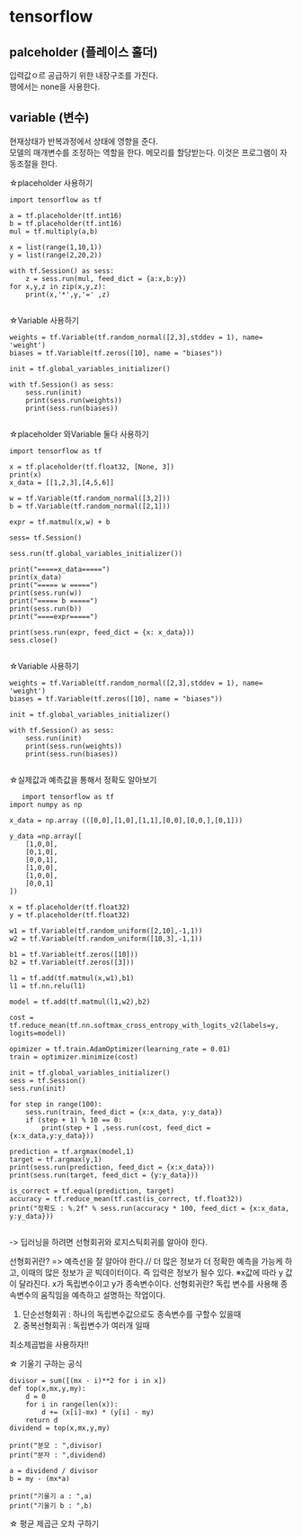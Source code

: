 # tensorflow

## palceholder (플레이스 홀더)
입력값ㅇ르 공급하기 위한 내장구조를 가진다.  
행에서는 none을 사용한다.

## variable (변수)
현재상태가 반복과정에서 상태에 영향을 준다.  
모델의 매개변수를 조정하는 역할을 한다.  메모리를 할당받는다.
이것은 프로그램이 자동조절을 한다. 


☆placeholder 사용하기
```
import tensorflow as tf

a = tf.placeholder(tf.int16)
b = tf.placeholder(tf.int16)
mul = tf.multiply(a,b)

x = list(range(1,10,1))
y = list(range(2,20,2))

with tf.Session() as sess:
    z = sess.run(mul, feed_dict = {a:x,b:y})
for x,y,z in zip(x,y,z):
    print(x,'*',y,'=' ,z)
    
```


☆Variable 사용하기
```
weights = tf.Variable(tf.random_normal([2,3],stddev = 1), name= 'weight')
biases = tf.Variable(tf.zeros([10], name = "biases"))

init = tf.global_variables_initializer()

with tf.Session() as sess:
    sess.run(init)
    print(sess.run(weights))
    print(sess.run(biases))
    
```

☆placeholder 와Variable 둘다 사용하기
```
import tensorflow as tf

x = tf.placeholder(tf.float32, [None, 3])
print(x)
x_data = [[1,2,3],[4,5,6]]

w = tf.Variable(tf.random_normal([3,2]))
b = tf.Variable(tf.random_normal([2,1]))

expr = tf.matmul(x,w) + b

sess= tf.Session()

sess.run(tf.global_variables_initializer())

print("=====x_data=====")
print(x_data)
print("===== w =====")
print(sess.run(w))
print("===== b =====")
print(sess.run(b))
print("====expr=====")

print(sess.run(expr, feed_dict = {x: x_data}))
sess.close()
    
```


☆Variable 사용하기
```
weights = tf.Variable(tf.random_normal([2,3],stddev = 1), name= 'weight')
biases = tf.Variable(tf.zeros([10], name = "biases"))

init = tf.global_variables_initializer()

with tf.Session() as sess:
    sess.run(init)
    print(sess.run(weights))
    print(sess.run(biases))
    
```

☆실제값과 예측값을 통해서 정확도 알아보기
```
   import tensorflow as tf
import numpy as np

x_data = np.array (([0,0],[1,0],[1,1],[0,0],[0,0,],[0,1]))

y_data =np.array([
    [1,0,0],
    [0,1,0],
    [0,0,1],
    [1,0,0],
    [1,0,0],
    [0,0,1]
])

x = tf.placeholder(tf.float32)
y = tf.placeholder(tf.float32)

w1 = tf.Variable(tf.random_uniform([2,10],-1,1))
w2 = tf.Variable(tf.random_uniform([10,3],-1,1))

b1 = tf.Variable(tf.zeros([10]))
b2 = tf.Variable(tf.zeros([3]))

l1 = tf.add(tf.matmul(x,w1),b1)
l1 = tf.nn.relu(l1)

model = tf.add(tf.matmul(l1,w2),b2)

cost = tf.reduce_mean(tf.nn.softmax_cross_entropy_with_logits_v2(labels=y, logits=model))

opimizer = tf.train.AdamOptimizer(learning_rate = 0.01)
train = optimizer.minimize(cost)

init = tf.global_variables_initializer()
sess = tf.Session()
sess.run(init)

for step in range(100):
    sess.run(train, feed_dict = {x:x_data, y:y_data})
    if (step + 1) % 10 == 0:
        print(step + 1 ,sess.run(cost, feed_dict = {x:x_data,y:y_data}))
        
prediction = tf.argmax(model,1)
target = tf.argmax(y,1)
print(sess.run(prediction, feed_dict = {x:x_data}))
print(sess.run(target, feed_dict = {y:y_data}))

is_correct = tf.equal(prediction, target)
accuracy = tf.reduce_mean(tf.cast(is_correct, tf.float32))
print("정확도 : %.2f" % sess.run(accuracy * 100, feed_dict = {x:x_data, y:y_data}))
 
```

-> 딥러닝을 하려면 선형회귀와 로지스틱회귀를 알아야 한다.  

선형회귀란? 
=> 예측선을 잘 알아야 한다.// 
더 많은 정보가 더 정확한 예측을 가능케 하고, 이때의 많은 정보가 곧 빅데이터이다. 즉 입력은 정보가 될수 있다. 
※x값에 따라 y 값이 달라진다. x가 독립변수이고 y가 종속변수이다. 
선형회귀란? 독립 변수를 사용해 종속변수의 움직임을 예측하고 설명하는 작업이다.  
1. 단순선형회귀 : 하나의 독립변수값으로도 종속변수를 구할수 있을때
2. 중복선형회귀 : 독립변수가 여러개 일때
 
최소제곱법을 사용하자!!

☆ 기울기 구하는 공식
```
divisor = sum([(mx - i)**2 for i in x])
def top(x,mx,y,my):
    d = 0
    for i in range(len(x)):
        d += (x[i]-mx) * (y[i] - my)
    return d
dividend = top(x,mx,y,my)

print("분모 : ",divisor)
print("분자 : ",dividend)

a = dividend / divisor
b = my - (mx*a)

print("기울기 a : ",a)
print("기울기 b : ",b)

```

☆ 평균 제곱근 오차 구하기
```


```
